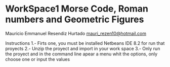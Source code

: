 # WorkSpace1 Morse Code, Roman numbers and Geometric Figures


Mauricio Emmanuel Resendiz Hurtado
mauri_rezen10@hotmail.com

Instructions
1.- Firts one, you must be installed Netbeans IDE 8.2 for run that proyects
2.- Unzip the proyect and import in your work space
3.- Only run the proyect and in the command line apear a menu whit the options, only choose one 
or input the values
